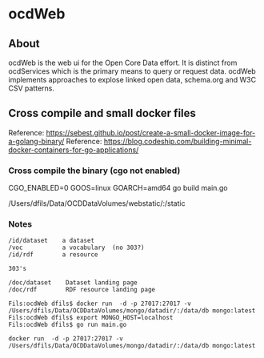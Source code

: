 # ocdWeb

## About
ocdWeb is the web ui for the Open Core Data effort.  It is distinct from ocdServices which is the primary means to query or request data.   ocdWeb implements approaches to explose linked open data, schema.org and W3C CSV patterns.   


## Cross compile and small docker files
Reference: https://sebest.github.io/post/create-a-small-docker-image-for-a-golang-binary/ 
Reference: https://blog.codeship.com/building-minimal-docker-containers-for-go-applications/


### Cross compile the binary (cgo not enabled) 
CGO_ENABLED=0 GOOS=linux GOARCH=amd64 go build main.go

 /Users/dfils/Data/OCDDataVolumes/webstatic/:/static

### Notes

```
/id/dataset    a dataset
/voc           a vocabulary  (no 303?)
/id/rdf        a resource

303's 

/doc/dataset  	Dataset landing page 
/doc/rdf     	RDF resource landing page
```

```
Fils:ocdWeb dfils$ docker run  -d -p 27017:27017 -v /Users/dfils/Data/OCDDataVolumes/mongo/datadir/:/data/db mongo:latest
Fils:ocdWeb dfils$ export MONGO_HOST=localhost
Fils:ocdWeb dfils$ go run main.go

docker run  -d -p 27017:27017 -v /Users/dfils/Data/OCDDataVolumes/mongo/datadir/:/data/db mongo:latest

```
